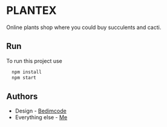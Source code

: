
# PLANTEX

Online plants shop where you could buy succulents and cacti.



## Run

To run this project use

```bash
  npm install
  npm start
```


## Authors

- Design - [Bedimcode](https://www.youtube.com/watch?v=lpzExNZDizI&t)
- Everything else - [Me](https://www.linkedin.com/in/%D0%B2%D0%B0%D0%BB%D0%B5%D1%80%D0%B8%D1%8F-%D1%88%D0%B0%D1%80%D0%BE%D0%B2%D0%B0-708a5a184/)

